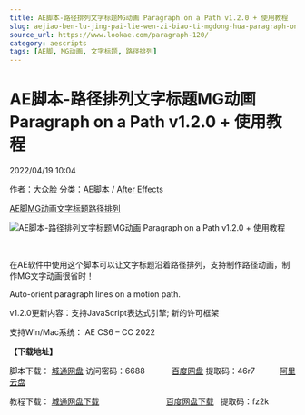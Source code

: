 ```yaml
---
title: AE脚本-路径排列文字标题MG动画 Paragraph on a Path v1.2.0 + 使用教程
slug: aejiao-ben-lu-jing-pai-lie-wen-zi-biao-ti-mgdong-hua-paragraph-on-a-path-v1-2-0-shi-yong-jiao-cheng
source_url: https://www.lookae.com/paragraph-120/
category: aescripts
tags: [AE脚, MG动画, 文字标题, 路径排列]
---
```

# AE脚本-路径排列文字标题MG动画 Paragraph on a Path v1.2.0 + 使用教程

2022/04/19 10:04

作者：大众脸
分类：[AE脚本](https://www.lookae.com/after-effects/aescripts/) / [After Effects](https://www.lookae.com/after-effects/)

[AE脚](https://www.lookae.com/tag/ae%e8%84%9a/)[MG动画](https://www.lookae.com/tag/mg%e5%8a%a8%e7%94%bb/)[文字标题](https://www.lookae.com/tag/%e6%96%87%e5%ad%97%e6%a0%87%e9%a2%98/)[路径排列](https://www.lookae.com/tag/%e8%b7%af%e5%be%84%e6%8e%92%e5%88%97/)

![AE脚本-路径排列文字标题MG动画 Paragraph on a Path v1.2.0 + 使用教程](https://www.lookae.com/wp-content/uploads/2019/04/Paragraph-on-a-Path.jpg "AE脚本-路径排列文字标题MG动画 Paragraph on a Path v1.2.0 + 使用教程-LookAE.com")

﻿

在AE软件中使用这个脚本可以让文字标题沿着路径排列，支持制作路径动画，制作MG文字动画很省时！

Auto-orient paragraph lines on a motion path.

v1.2.0更新内容：支持JavaScript表达式引擎; 新的许可框架

支持Win/Mac系统： AE CS6 – CC 2022

**【下载地址】**

脚本下载： [城通网盘](https://url70.ctfile.com/f/2827370-571563141-72a18b) 访问密码：6688            [百度网盘](https://pan.baidu.com/s/17YtgtYlTmvuXhBJ_xQw6gw?pwd=46r7) 提取码：46r7           [阿里云盘](https://www.aliyundrive.com/s/EBdKYoxUtD7)

教程下载： [城通网盘下载](https://lookae.ctfile.com/fs/680462-367745581)                              [百度网盘下载](https://pan.baidu.com/s/1uvoE4ufMjO-RTEycaP7OyQ)   提取码：fz2k
